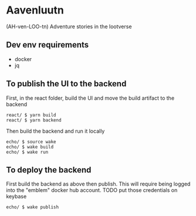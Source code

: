 # Aavenluutn
(AH-ven-LOO-tn)
Adventure stories in the lootverse

## Dev env requirements

* docker
* jq

## To publish the UI to the backend

First, in the react folder, build the UI and move the build artifact
to the backend

```
react/ $ yarn build
react/ $ yarn backend
```

Then build the backend and run it locally

```
echo/ $ source wake
echo/ $ wake build
echo/ $ wake run
```

## To deploy the backend

First build the backend as above then publish. This will require being
logged into the "emblem" docker hub account. TODO put those
credentials on keybase

`echo/ $ wake publish`